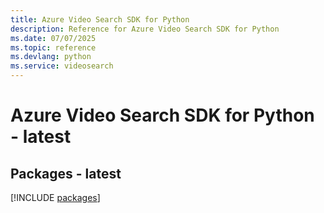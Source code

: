 ```yaml
---
title: Azure Video Search SDK for Python
description: Reference for Azure Video Search SDK for Python
ms.date: 07/07/2025
ms.topic: reference
ms.devlang: python
ms.service: videosearch
---
```

# Azure Video Search SDK for Python - latest
## Packages - latest
[!INCLUDE [packages](video-search-index.md)]